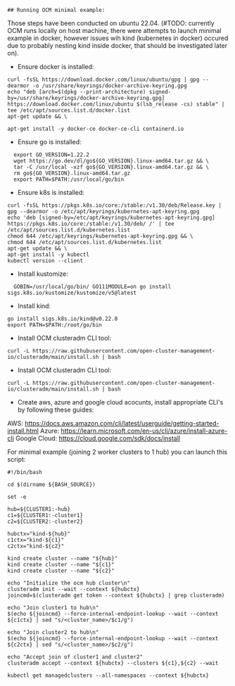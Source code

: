 	## Running OCM minimal example:

 Those steps have been conducted on ubuntu 22.04. (#TODO: currently OCM runs locally on host machine, there were attempts to launch minimal example in docker, however issues wih kind (kubernetes in docker) occured due to probably nesting kind inside docker, that should be investigated later on).

- Ensure docker is installed:  
```
curl -fsSL https://download.docker.com/linux/ubuntu/gpg | gpg --dearmor -o /usr/share/keyrings/docker-archive-keyring.gpg
echo "deb [arch=$(dpkg --print-architecture) signed-by=/usr/share/keyrings/docker-archive-keyring.gpg] https://download.docker.com/linux/ubuntu $(lsb_release -cs) stable" | tee /etc/apt/sources.list.d/docker.list
apt-get update && \

apt-get install -y docker-ce docker-ce-cli containerd.io
```
- Ensure go is installed:
```
  export GO_VERSION=1.22.2
  wget https://go.dev/dl/go${GO_VERSION}.linux-amd64.tar.gz && \
  tar -C /usr/local -xzf go${GO_VERSION}.linux-amd64.tar.gz && \
  rm go${GO_VERSION}.linux-amd64.tar.gz
  export PATH=$PATH:/usr/local/go/bin
```
- Ensure k8s is installed:
```
curl -fsSL https://pkgs.k8s.io/core:/stable:/v1.30/deb/Release.key | gpg --dearmor -o /etc/apt/keyrings/kubernetes-apt-keyring.gpg
echo 'deb [signed-by=/etc/apt/keyrings/kubernetes-apt-keyring.gpg] https://pkgs.k8s.io/core:/stable:/v1.30/deb/ /' | tee /etc/apt/sources.list.d/kubernetes.list
chmod 644 /etc/apt/keyrings/kubernetes-apt-keyring.gpg && \
chmod 644 /etc/apt/sources.list.d/kubernetes.list
apt-get update && \
apt-get install -y kubectl
kubectl version --client
```
- Install kustomize:
```
  GOBIN=/usr/local/go/bin/ GO111MODULE=on go install sigs.k8s.io/kustomize/kustomize/v5@latest
```
- Install kind:
```
go install sigs.k8s.io/kind@v0.22.0
export PATH=$PATH:/root/go/bin
```
- Install OCM clusteradm CLI tool:
```
curl -L https://raw.githubusercontent.com/open-cluster-management-io/clusteradm/main/install.sh | bash
```

- Install OCM clusteradm CLI tool:
```
curl -L https://raw.githubusercontent.com/open-cluster-management-io/clusteradm/main/install.sh | bash
```

- Create aws, azure and google cloud acocunts, install appropriate CLI's by following these guides:

AWS: https://docs.aws.amazon.com/cli/latest/userguide/getting-started-install.html
Azure: https://learn.microsoft.com/en-us/cli/azure/install-azure-cli
Google Cloud: https://cloud.google.com/sdk/docs/install

For minimal example (joining 2 worker clusters to 1 hub) you can launch this script:

```
#!/bin/bash

cd $(dirname ${BASH_SOURCE})

set -e

hub=${CLUSTER1:-hub}
c1=${CLUSTER1:-cluster1}
c2=${CLUSTER2:-cluster2}

hubctx="kind-${hub}"
c1ctx="kind-${c1}"
c2ctx="kind-${c2}"

kind create cluster --name "${hub}"
kind create cluster --name "${c1}"
kind create cluster --name "${c2}"

echo "Initialize the ocm hub cluster\n"
clusteradm init --wait --context ${hubctx}
joincmd=$(clusteradm get token --context ${hubctx} | grep clusteradm)

echo "Join cluster1 to hub\n"
$(echo ${joincmd} --force-internal-endpoint-lookup --wait --context ${c1ctx} | sed "s/<cluster_name>/$c1/g")

echo "Join cluster2 to hub\n"
$(echo ${joincmd} --force-internal-endpoint-lookup --wait --context ${c2ctx} | sed "s/<cluster_name>/$c2/g")

echo "Accept join of cluster1 and cluster2"
clusteradm accept --context ${hubctx} --clusters ${c1},${c2} --wait

kubectl get managedclusters --all-namespaces --context ${hubctx}
```
